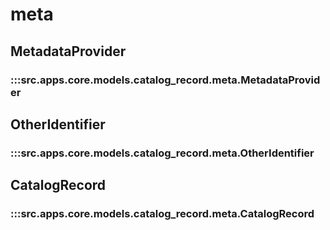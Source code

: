 # meta

## MetadataProvider

### :::src.apps.core.models.catalog_record.meta.MetadataProvider

## OtherIdentifier

### :::src.apps.core.models.catalog_record.meta.OtherIdentifier

## CatalogRecord

### :::src.apps.core.models.catalog_record.meta.CatalogRecord

